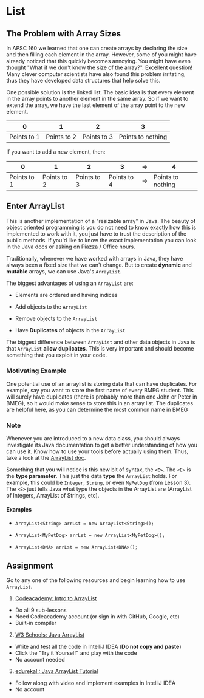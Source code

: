# List

## The Problem with Array Sizes
In APSC 160 we learned that one can create arrays by declaring the size and then filling each element in the array. However, some of you might have already noticed that this quickly becomes annoying. You might have even thought "What if we don't know the size of the array?". Excellent question! Many clever computer scientists have also found this problem irritating, thus they have developed data structures that help solve this.

One possible solution is the linked list. The basic idea is that every element in the array points to another element in the same array. So if we want to extend the array, we have the last element of the array point to the new element.

|  0 |  1 | 2 | 3 |
|---|---|---|---|
| Points to 1  | Points to 2  | Points to 3  | Points to nothing  |

If you want to add a new element, then:

|  0 |  1 | 2 | 3 | -> | 4|
|---|---|---|---| --- | --- |
| Points to 1  | Points to 2  | Points to 3  | Points to 4  | -> | Points to nothing|


## Enter ArrayList
This is another implementation of a "resizable array" in Java. The beauty of object oriented programming is you do not need to know exactly how this is implemented to work with it, you just have to trust the description of the public methods. If you'd like to know the exact implementation you can look in the Java docs or asking on Piazza / Office hours.

Traditionally, whenever we have worked with arrays in Java, they have always been a fixed size that we can't change. But to create **dynamic** and **mutable** arrays, we can use Java's `ArrayList`.

The biggest advantages of using an `ArrayList` are:
* Elements are ordered and having indices

* Add objects to the `ArrayList`

* Remove objects to the `ArrayList`

* Have **Duplicates** of objects in the `ArrayList`

The biggest difference between `ArrayList` and other data objects in Java is that `ArrayList` **allow duplicates**. This is very important and should become something that you exploit in your code.

### Motivating Example

One potential use of an arraylist is storing data that can have duplicates. For example, say you want to store the first name of every BMEG student. This will surely have duplicates (there is probably more than one John or Peter in BMEG), so it would make sense to store this in an array list. The duplicates are helpful here, as you can determine the most common name in BMEG

### Note
Whenever you are introduced to a new data class, you should always investigate its Java documentation to get a better understanding of how you can use it. Know how to use your tools before actually using them. Thus, take a look at the [ArrayList doc](https://docs.oracle.com/javase/8/docs/api/java/util/ArrayList.html).

Something that you will notice is this new bit of syntax, the <b>`<E>`</b>. The `<E>` is the **type parameter**. This just the data **type** the `ArrayList` holds. For example, this could be `Integer`, `String`, or even `MyPetDog` (from Lesson 3). The `<E>` just tells Java what type the objects in the ArrayList are (ArrayList of Integers, ArrayList of Strings, etc).

#### Examples
* `ArrayList<String> arrLst = new ArrayList<String>();`

*  `ArrayList<MyPetDog> arrLst = new ArrayList<MyPetDog>();`

* `ArrayList<DNA> arrLst = new ArrayList<DNA>();`


## Assignment
Go to any one of the following resources and begin learning how to use `ArrayList`.

1. [Codeacademy: Intro to ArrayList](https://www.codecademy.com/courses/learn-java/lessons/learn-java-arraylists/exercises/introduction)
  * Do all 9 sub-lessons
  * Need Codeacademy account (or sign in with GitHub, Google, etc)
  * Built-in compiler


2. [W3 Schools: Java ArrayList](https://www.w3schools.com/java/java_arraylist.asp)
  * Write and test all the code in IntelliJ IDEA (**Do not copy and paste**)
  * Click the "Try it Yourself" and play with the code
  * No account needed

3. [edureka! : Java ArrayList Tutorial](https://youtu.be/gmm7062i-tI?t=117)
  * Follow along with video and implement examples in IntelliJ IDEA
  * No account
